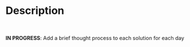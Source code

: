 <!DOCTYPE html>
<html>
  <!-- Title Begins --!>
  <head>
    <h1>Description</h1>
  </head>
  <!-- Title Ends --!>
</br>
  <!-- Body 1 Begins --!>
  <body>
    <p><b>IN PROGRESS</b>: Add a brief thought process to each solution for each day</p>
  </body>
  <!-- Body 2 Ends --!>
</html>
